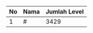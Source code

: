 | No | Nama            | Jumlah Level |
|----|-----------------|--------------|
| 1  | #    |    3429        |
